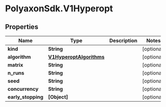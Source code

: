 # PolyaxonSdk.V1Hyperopt

## Properties
Name | Type | Description | Notes
------------ | ------------- | ------------- | -------------
**kind** | **String** |  | [optional] 
**algorithm** | [**V1HyperoptAlgorithms**](V1HyperoptAlgorithms.md) |  | [optional] 
**matrix** | **String** |  | [optional] 
**n_runs** | **String** |  | [optional] 
**seed** | **String** |  | [optional] 
**concurrency** | **String** |  | [optional] 
**early_stopping** | **[Object]** |  | [optional] 


